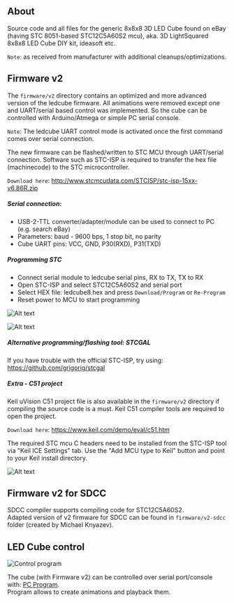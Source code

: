 About
---------
Source code and all files for the generic 8x8x8 3D LED Cube found on eBay 
(having STC 8051-based STC12C5A60S2 mcu), aka. 3D LightSquared 8x8x8 LED Cube DIY kit, ideasoft etc.

`Note`: as received from manufacturer with additional cleanups/optimizations.

Firmware v2
---------
The `firmware/v2` directory contains an optimized and more advanced version of the ledcube firmware.
All animations were removed except one and UART/serial based control was implemented. 
So the cube can be controlled with Arduino/Atmega or simple PC serial console.

`Note`: The ledcube UART control mode is activated once the first command comes over serial connection.

The new firmware can be flashed/written to STC MCU through UART/serial connection. 
Software such as STC-ISP is required to transfer the hex file (machinecode) to the STC microcontroller. 

`Download here`: http://www.stcmcudata.com/STCISP/stc-isp-15xx-v6.86R.zip

##### Serial connection: 
* USB-2-TTL converter/adapter/module can be used to connect to PC (e.g. search eBay)
* Parameters: baud - 9600 bps, 1 stop bit, no parity
* Cube UART pins: VCC, GND, P30(RXD), P31(TXD)

##### Programming STC
* Connect serial module to ledcube serial pins, RX to TX, TX to RX
* Open STC-ISP and select STC12C5A60S2 and serial port
* Select HEX file: ledcube8.hex and press `Download/Program` or `Re-Program`
* Reset power to MCU to start programming

![Alt text](/help/howto_stc.png "Programming the STC mcu")

![Alt text](/help/programming_ok.png "Programming successful")

##### Alternative programming/flashing tool: STCGAL
If you have trouble with the official STC-ISP, try using:
https://github.com/grigorig/stcgal

##### Extra - C51 project
Keil uVision C51 project file is also available in the `firmware/v2` directory if compiling the source code is a must.
Keil C51 compiler tools are required to open the project.

`Download here`: https://www.keil.com/demo/eval/c51.htm

The required STC mcu C headers need to be installed from the STC-ISP tool via "Keil ICE Settings" tab.
Use the "Add MCU type to Keil" button and point to your Keil install directory.

![Alt text](/help/install_headers.png "Install required STC headers to Keil")

Firmware v2 for SDCC
---------
SDCC compiler supports compiling code for STC12C5A60S2. </br>
Adapted version of v2 firmware for SDCC can be found in `firmware/v2-sdcc` folder (created by Michael Knyazev).

LED Cube control
---------
![Control program](https://raw.githubusercontent.com/tomazas/DotMatrixJava/master/help/program_view.png)

The cube (with Firmware v2) can be controlled over serial port/console with: [PC Program](https://github.com/tomazas/DotMatrixJava). </br>
Program allows to create animations and playback them.


